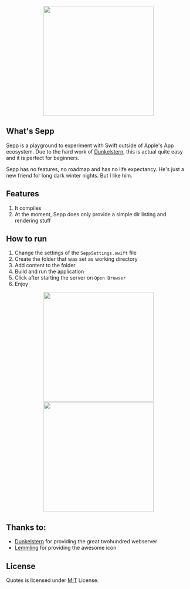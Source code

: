 <div style="text-align:center">
	<a href="https://github.com/tscholze/swift-sepp-the-server/blob/master/docs/logo.png">
		<img src="https://github.com/swift-sepp-the-server/blob/master/docs/logo.png" height="300px" />
	</a>
</div>

## What's Sepp
Sepp is a playground to experiment with Swift outside of Apple's App ecosystem. Due to the hard work of [Dunkelstern](https://github.com/dunkelstern), this is actual quite easy and it is perfect for beginners. 

Sepp has no features, no roadmap and has no life expectancy. He's just a new friend for long dark winter nights. But I like him.

## Features
1. It compiles
1. At the moment, Sepp does only provide a simple dir listing and rendering stuff

## How to run
1. Change the settings of the `SeppSettings.swift` file
1. Create the folder that was set as working directory
1. Add content to the folder
1. Build and run the application
1. Click after starting the server on `Open Browser`
1. Enjoy

<div style="text-align:center">
        <a href="https://github.com/tscholze/swift-sepp-the-server/blob/master/docs/control.png">
                <img src="https://github.com/swift-sepp-the-server/blob/master/docs/control.png" height="300px" />
        </a>
</div>

<div style="text-align:center">
        <a href="https://github.com/tscholze/swift-sepp-the-server/blob/master/docs/listing.png">
                <img src="https://github.com/swift-sepp-the-server/blob/master/docs/listing.png" height="300px" />
        </a>
</div>

## Thanks to:
* [Dunkelstern](https://github.com/dunkelstern/twohundred) for providing the great twohundred webserver
* [Lemmling](http://openclipart.org/user-detail/lemmling) for providing the awesome icon

## License 
Quotes is licensed under [MIT](https://en.wikipedia.org/wiki/MIT_License) License. 
